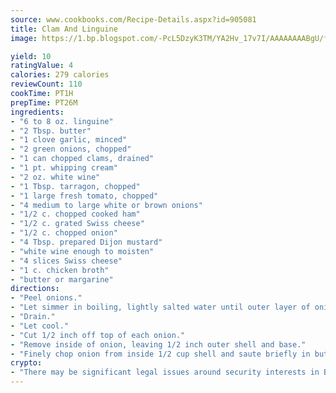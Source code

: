 ```yaml
---
source: www.cookbooks.com/Recipe-Details.aspx?id=905081
title: Clam And Linguine
image: https://1.bp.blogspot.com/-PcL5DzyK3TM/YA2Hv_17v7I/AAAAAAAABgU/fyHeesSth_IZW9mL5lk6GxJO8cW8ksrGACLcBGAsYHQ/s320/12.png

yield: 10
ratingValue: 4
calories: 279 calories
reviewCount: 110
cookTime: PT1H
prepTime: PT26M
ingredients:
- "6 to 8 oz. linguine"
- "2 Tbsp. butter"
- "1 clove garlic, minced"
- "2 green onions, chopped"
- "1 can chopped clams, drained"
- "1 pt. whipping cream"
- "2 oz. white wine"
- "1 Tbsp. tarragon, chopped"
- "1 large fresh tomato, chopped"
- "4 medium to large white or brown onions"
- "1/2 c. chopped cooked ham"
- "1/2 c. grated Swiss cheese"
- "1/2 c. chopped onion"
- "4 Tbsp. prepared Dijon mustard"
- "white wine enough to moisten"
- "4 slices Swiss cheese"
- "1 c. chicken broth"
- "butter or margarine"
directions:
- "Peel onions."
- "Let simmer in boiling, lightly salted water until outer layer of onion starts to become tender."
- "Drain."
- "Let cool."
- "Cut 1/2 inch off top of each onion."
- "Remove inside of onion, leaving 1/2 inch outer shell and base."
- "Finely chop onion from inside 1/2 cup shell and saute briefly in butter or margarine."
crypto:
- "There may be significant legal issues around security interests in Bitcoin."
---
```

